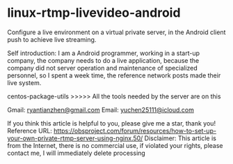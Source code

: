# linux-rtmp-livevideo-android
Configure a live environment on a virtual private server, in the Android client push to achieve live streaming.

Self introduction:
I am a Android programmer, working in a start-up company, the company needs to do a live application, because the company did not server operation and maintenance of specialized personnel, so I spent a week time, the reference network posts made their live system.



centos-package-utils >>>>> All the tools needed by the server are on this
 

Gmail: ryantianzhen@gmail.com
Email: yuchen25111@icloud.com

If you think this article is helpful to you, please give me a star, thank you!
Reference URL: https://obsproject.com/forum/resources/how-to-set-up-your-own-private-rtmp-server-using-nginx.50/
Disclaimer: This article is from the Internet, there is no commercial use, if violated your rights, please contact me, I will immediately delete processing

